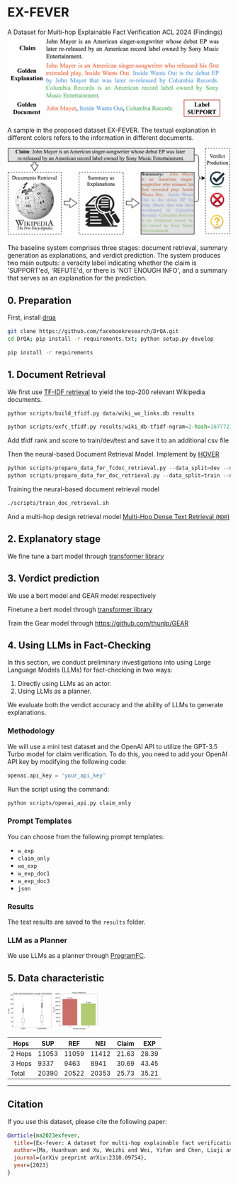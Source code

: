 # EX-FEVER
A Dataset for Multi-hop Explainable Fact Verification
ACL 2024 (Findings)
![image-20230613210228175](data/example.png)

A sample in the proposed dataset EX-FEVER. The textual explanation in different colors refers to the information in different documents.

![baseline](data/baseline.png)

The baseline system comprises three stages: document retrieval, summary generation as explanations, and verdict prediction. The system produces two main outputs: a veracity label indicating whether the claim is 'SUPPORT'ed, 'REFUTE'd, or there is 'NOT ENOUGH INFO', and a summary that serves as an explanation for the prediction.

## 0. Preparation 

First, install [drqa](https://github.com/facebookresearch/DrQA/tree/main#installing-drqa)

```sh
git clone https://github.com/facebookresearch/DrQA.git
cd DrQA; pip install -r requirements.txt; python setup.py develop
```

```sh
pip install -r requirements
```

## 1. Document Retrieval

We first use [TF-IDF retrieval](https://github.com/facebookresearch/DrQA/tree/main/scripts/retriever) to yield the top-200 relevant Wikipedia documents.

```python
python scripts/build_tfidf.py data/wiki_wo_links.db results
```

```python
python scripts/exfc_tfidf.py results/wiki_db-tfidf-ngram=2-hash=16777216-tokenizer=simple.npz results
```

Add tfidf rank and score to train/dev/test and save it to an additional csv file

Then the neural-based Document Retrieval Model. Implement by [HOVER](https://github.com/hover-nlp/hover)

```python
python scripts/prepare_data_for_fcdoc_retrieval.py --data_split=dev --doc_retrieve_range=200
python scripts/prepare_data_for_doc_retrieval.py --data_split=train --doc_retrieve_range=200
```

Training the neural-based document retrieval model

```sh
./scripts/train_doc_retrieval.sh
```

And a multi-hop design retrieval model [Multi-Hop Dense Text Retrieval (`MDR`)](https://github.com/facebookresearch/multihop_dense_retrieval#p-aligncentermulti-hop-dense-text-retrieval-mdrp)

## 2. Explanatory stage

We fine tune a bart model through [transformer library](https://github.com/huggingface/transformers/tree/main/examples/pytorch/text-generation)

## 3. Verdict prediction

We use a bert model and GEAR model respectively

Finetune a bert model through [transformer library](https://github.com/huggingface/transformers/tree/main/examples/pytorch/text-classification)

Train the Gear model through https://github.com/thunlp/GEAR

## 4. Using LLMs in Fact-Checking

In this section, we conduct preliminary investigations into using Large Language Models (LLMs) for fact-checking in two ways: 

1. Directly using LLMs as an actor.
2. Using LLMs as a planner.

We evaluate both the verdict accuracy and the ability of LLMs to generate explanations.

### Methodology

We will use a mini test dataset and the OpenAI API to utilize the GPT-3.5 Turbo model for claim verification. To do this, you need to add your OpenAI API key by modifying the following code:

```python
openai.api_key = 'your_api_key'
```

Run the script using the command:

```sh
python scripts/openai_api.py claim_only
```

### Prompt Templates

You can choose from the following prompt templates:

- `w_exp`
- `claim_only`
- `wo_exp`
- `w_exp_doc1`
- `w_exp_doc3`
- `json`

### Results

The test results are saved to the `results` folder.

### LLM as a Planner

We use LLMs as a planner through [ProgramFC](https://github.com/teacherpeterpan/ProgramFC).

## 5. Data characteristic
<img src="data/length.png" alt="length" style="zoom:10%;" /><img src="data/hopps.png" alt="hopps" style="zoom:10%;" />



| Hops   | SUP   | REF   | NEI   | Claim | EXP   |
|--------|-------|-------|-------|-------|-------|
| 2 Hops | 11053 | 11059 | 11412 | 21.63 | 28.39 |
| 3 Hops | 9337  | 9463  | 8941  | 30.69 | 43.45 |
| Total  | 20390 | 20522 | 20353 | 25.73 | 35.21 |

---

## Citation
If you use this dataset, please cite the following paper:

```bibtex
@article{ma2023exfever,
  title={Ex-fever: A dataset for multi-hop explainable fact verification},
  author={Ma, Huanhuan and Xu, Weizhi and Wei, Yifan and Chen, Liuji and Wang, Liang and Liu, Qiang and Wu, Shu},
  journal={arXiv preprint arXiv:2310.09754},
  year={2023}
}
```
